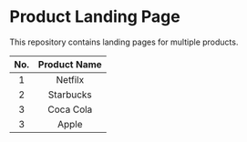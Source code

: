 # Product Landing Page

This repository contains landing pages for multiple products.

| No. | Product Name |
| :-: | :----------: |
|  1  |   Netfilx    |
|  2  |  Starbucks   |
|  3  |  Coca Cola   |
|  3  |    Apple     |
